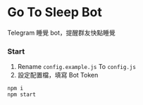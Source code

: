 # Go To Sleep Bot
Telegram 睡覺 bot，提醒群友快點睡覺

### Start

1. Rename `config.example.js` To `config.js`
2. 設定配置檔，填寫 Bot Token

```
npm i
npm start
```